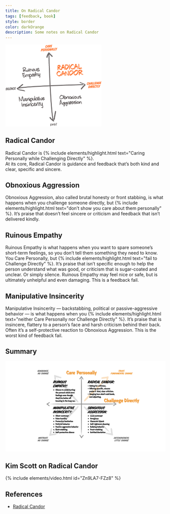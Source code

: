 ```yaml
---
title: On Radical Candor
tags: [feedback, book]
style: border
color: darkOrange
description: Some notes on Radical Candor
---
```


<img src="../assets/blog/feedback/Radical%20Candor/radical_candor.png" width="60%">

## Radical Candor

Radical Candor is {% include elements/highlight.html text="Caring Personally while Challenging Directly" %}.  
At its core, Radical Candor is guidance and feedback that’s both kind and clear, specific and sincere.

## Obnoxious Aggression

Obnoxious Aggression, also called brutal honesty or front stabbing, is what happens when you challenge someone directly, but {% include elements/highlight.html text="don’t show you care about them personally" %}. It’s praise that doesn’t feel sincere or criticism and feedback that isn’t delivered kindly.

## Ruinous Empathy

Ruinous Empathy is what happens when you want to spare someone’s short-term feelings, so you don’t tell them something they need to know. You Care Personally, but {% include elements/highlight.html text="fail to Challenge Directly" %}. It’s praise that isn’t specific enough to help the person understand what was good, or criticism that is sugar-coated and unclear. Or simply silence. Ruinous Empathy may feel nice or safe, but is ultimately unhelpful and even damaging. This is a feedback fail.

## Manipulative Insincerity

Manipulative Insincerity — backstabbing, political or passive-aggressive behavior — is what happens when you {% include elements/highlight.html text="neither Care Personally nor Challenge Directly" %}. It’s praise that is insincere, flattery to a person’s face and harsh criticism behind their back. Often it’s a self-protective reaction to Obnoxious Aggression. This is the worst kind of feedback fail.

## Summary

<img src="../assets/blog/feedback/Radical%20Candor/radical_candor_details.jpeg">

## Kim Scott on Radical Candor

{% include elements/video.html id="Zn9LA7-FZz8" %}

## References

- [Radical Candor](https://www.radicalcandor.com/our-approach/)
